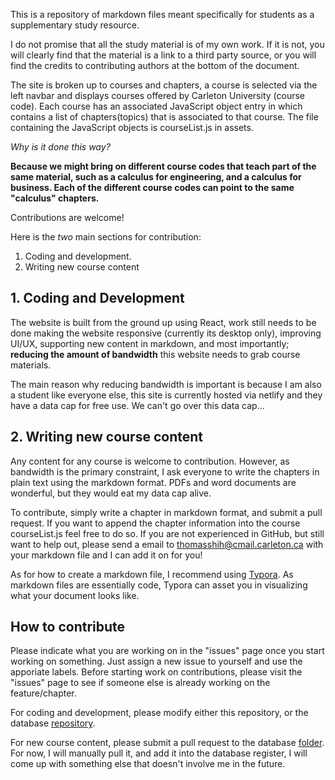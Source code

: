 This is a repository of markdown files meant specifically for students as a supplementary study resource. 

I do not promise that all the study material is of my own work. If it is not, you will clearly find that the material is a link to a third party source, or you will find the credits to contributing authors at the bottom of the document.

The site is broken up to courses and chapters, a course is selected via the left navbar and displays courses offered by Carleton University (course code). Each course has an associated JavaScript object entry in which contains a list of chapters(topics) that is associated to that course. The file containing the JavaScript objects is courseList.js in assets.

*Why is it done this way?*

**Because we might bring on different course codes that teach part of the same material, such as a calculus for engineering, and a calculus for business. Each of the different course codes can point to the same "calculus" chapters.**

Contributions are welcome! 

Here is the *two* main sections for contribution:

1. Coding and development.
2. Writing new course content

## 1. Coding and Development

The website is built from the ground up using React, work still needs to be done making the website responsive (currently its desktop only), improving UI/UX, supporting new content in markdown, and most importantly; **reducing the amount of bandwidth** this website needs to grab course materials.

The main reason why reducing bandwidth is important is because I am also a student like everyone else, this site is currently hosted via netlify and they have a data cap for free use. We can't go over this data cap... 

## 2. Writing new course content

Any content for any course is welcome to contribution. However, as bandwidth is the primary constraint, I ask everyone to write the chapters in plain text using the markdown format. PDFs and word documents are wonderful, but they would eat my data cap alive. 

To contribute,  simply write a chapter in markdown format, and submit a pull request. If you want to append the chapter information into the course courseList.js feel free to do so. If you are not experienced in GitHub, but still want to help out, please send a email to thomasshih@cmail.carleton.ca with your markdown file and I can add it on for you!

As for how to create a markdown file, I recommend using [Typora](https://typora.io/). As markdown files are essentially code, Typora can asset you in visualizing what your document looks like.

## How to contribute
Please indicate what you are working on in the "issues" page once you start working on something. Just assign a new issue to yourself and use the apporiate labels. Before starting work on contributions, please visit the "issues" page to see if someone else is already working on the feature/chapter.

For coding and development, please modify either this repository, or the database [repository](https://github.com/ThomasShih/CU_ResourceDatabase). 

For new course content, please submit a pull request to the database [folder](https://github.com/ThomasShih/CU_ResourceDatabase/tree/master/markdownFiles). For now, I will manually pull it, and add it into the database register, I will come up with something else that doesn't involve me in the future.

